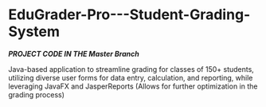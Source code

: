 # EduGrader-Pro---Student-Grading-System
***PROJECT CODE IN THE Master Branch***

 Java-based application to streamline grading for classes of 150+ students, utilizing diverse user forms for data entry, calculation, and reporting, while leveraging JavaFX and JasperReports (Allows for further optimization in the grading process)
